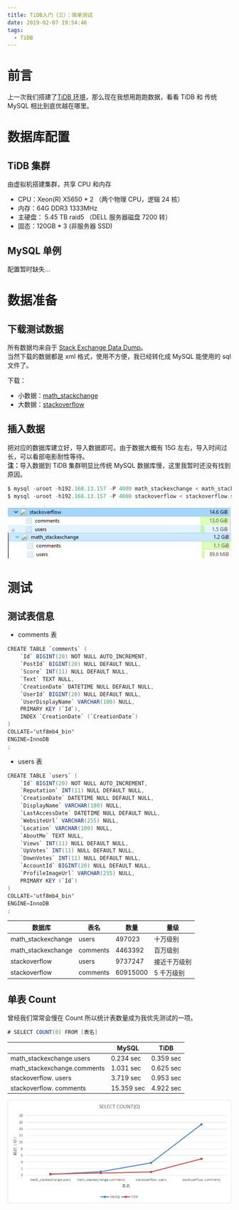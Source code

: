 ```yaml
---
title: TiDB入门（三）：简单测试
date: 2019-02-07 19:54:46
tags:
  - TiDB
---
```


# 前言

上一次我们搭建了[TiDB 环境](https://wz2cool.github.io/2019/02/07/tidb2/)，那么现在我想用跑跑数据，看看 TiDB 和 传统 MySQL 相比到底优越在哪里。

# 数据库配置

## TiDB 集群

由虚拟机搭建集群，共享 CPU 和内存

- CPU：Xeon(R) X5650 \* 2 （两个物理 CPU，逻辑 24 核）
- 内存：64G DDR3 1333MHz
- 主硬盘： 5.45 TB raid5 （DELL 服务器磁盘 7200 转）
- 固态：120GB \* 3 (非服务器 SSD)

## MySQL 单例

配置暂时缺失...

# 数据准备

## 下载测试数据

所有数据均来自于 [Stack Exchange Data Dump](https://archive.org/details/stackexchange)。  
当然下载的数据都是 xml 格式，使用不方便，我已经转化成 MySQL 能使用的 sql 文件了。

下载：

- 小数据：[math_stackchange](https://pan.baidu.com/s/1kTom0Eaq4iH_fM9m_22sZA)
- 大数据：[stackoverflow](https://pan.baidu.com/s/1ClLttJBnvrDaen1qcjteiQ)

## 插入数据

把对应的数据库建立好，导入数据即可。由于数据大概有 15G 左右，导入时间过长，可以看部电影耐性等待。  
<b>注：</b>导入数据到 TiDB 集群明显比传统 MySQL 数据库慢，这里我暂时还没有找到原因。

```java
$ mysql -uroot -h192.168.13.157 -P 4000 math_stackexchange < math_stackexchange.sql
$ mysql -uroot -h192.168.13.157 -P 4000 stackoverflow < stackoverflow.sql
```

![stackexchange_data](https://raw.githubusercontent.com/wz2cool/markdownPhotos/master/res/stackexchange_data.png)

# 测试

## 测试表信息

- comments 表

```java
CREATE TABLE `comments` (
	`Id` BIGINT(20) NOT NULL AUTO_INCREMENT,
	`PostId` BIGINT(20) NULL DEFAULT NULL,
	`Score` INT(11) NULL DEFAULT NULL,
	`Text` TEXT NULL,
	`CreationDate` DATETIME NULL DEFAULT NULL,
	`UserId` BIGINT(20) NULL DEFAULT NULL,
	`UserDisplayName` VARCHAR(100) NULL,
	PRIMARY KEY (`Id`),
	INDEX `CreationDate` (`CreationDate`)
)
COLLATE='utf8mb4_bin'
ENGINE=InnoDB
;
```

- users 表

```java
CREATE TABLE `users` (
	`Id` BIGINT(20) NOT NULL AUTO_INCREMENT,
	`Reputation` INT(11) NULL DEFAULT NULL,
	`CreationDate` DATETIME NULL DEFAULT NULL,
	`DisplayName` VARCHAR(100) NULL,
	`LastAccessDate` DATETIME NULL DEFAULT NULL,
	`WebsiteUrl` VARCHAR(255) NULL,
	`Location` VARCHAR(100) NULL,
	`AboutMe` TEXT NULL,
	`Views` INT(11) NULL DEFAULT NULL,
	`UpVotes` INT(11) NULL DEFAULT NULL,
	`DownVotes` INT(11) NULL DEFAULT NULL,
	`AccountId` BIGINT(20) NULL DEFAULT NULL,
	`ProfileImageUrl` VARCHAR(255) NULL,
	PRIMARY KEY (`Id`)
)
COLLATE='utf8mb4_bin'
ENGINE=InnoDB
;
```

| 数据库             | 表名     | 数量     | 量级         |
| ------------------ | -------- | -------- | ------------ |
| math_stackexchange | users    | 497023   | 十万级别     |
| math_stackexchange | comments | 4463392  | 百万级别     |
| stackoverflow      | users    | 9737247  | 接近千万级别 |
| stackoverflow      | comments | 60915000 | 5 千万级别   |

## 单表 Count

曾经我们常常会慢在 Count 所以统计表数量成为我优先测试的一项。

```java
# SELECT COUNT(0) FROM [表名]
```

|                             | MySQL      | TiDB      |
| --------------------------- | ---------- | --------- |
| math_stackexchange.users    | 0.234 sec  | 0.359 sec |
| math_stackexchange.comments | 1.031 sec  | 0.625 sec |
| stackoverflow. users        | 3.719 sec  | 0.953 sec |
| stackoverflow. comments     | 15.359 sec | 4.922 sec |

![tidb_single_select_count](https://raw.githubusercontent.com/wz2cool/markdownPhotos/master/res/tidb_single_select_count.png)
